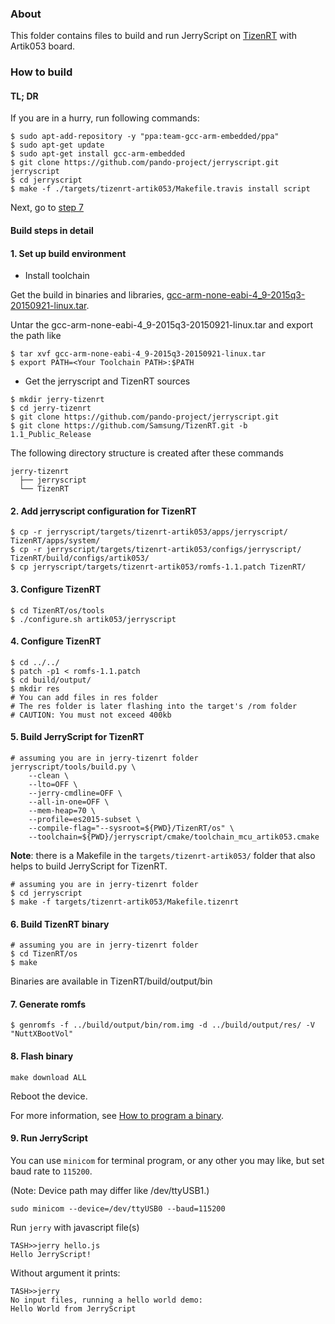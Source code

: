 ### About

This folder contains files to build and run JerryScript on [TizenRT](https://github.com/Samsung/TizenRT) with Artik053 board.

### How to build

#### TL; DR

If you are in a hurry, run following commands:

```
$ sudo apt-add-repository -y "ppa:team-gcc-arm-embedded/ppa"
$ sudo apt-get update
$ sudo apt-get install gcc-arm-embedded
$ git clone https://github.com/pando-project/jerryscript.git jerryscript
$ cd jerryscript
$ make -f ./targets/tizenrt-artik053/Makefile.travis install script
```
Next, go to [step 7](#7-generate-romfs)


#### Build steps in detail

#### 1. Set up build environment

* Install toolchain

Get the build in binaries and libraries, [gcc-arm-none-eabi-4_9-2015q3-20150921-linux.tar](https://launchpad.net/gcc-arm-embedded/4.9/4.9-2015-q3-update).


Untar the gcc-arm-none-eabi-4_9-2015q3-20150921-linux.tar and export the path like

```
$ tar xvf gcc-arm-none-eabi-4_9-2015q3-20150921-linux.tar
$ export PATH=<Your Toolchain PATH>:$PATH
```

* Get the jerryscript and TizenRT sources

```
$ mkdir jerry-tizenrt
$ cd jerry-tizenrt
$ git clone https://github.com/pando-project/jerryscript.git
$ git clone https://github.com/Samsung/TizenRT.git -b 1.1_Public_Release
```

The following directory structure is created after these commands

```
jerry-tizenrt
  ├── jerryscript
  └── TizenRT
```

#### 2. Add jerryscript configuration for TizenRT

```
$ cp -r jerryscript/targets/tizenrt-artik053/apps/jerryscript/ TizenRT/apps/system/
$ cp -r jerryscript/targets/tizenrt-artik053/configs/jerryscript/ TizenRT/build/configs/artik053/
$ cp jerryscript/targets/tizenrt-artik053/romfs-1.1.patch TizenRT/
```

#### 3. Configure TizenRT

```
$ cd TizenRT/os/tools
$ ./configure.sh artik053/jerryscript
```

#### 4. Configure TizenRT

```
$ cd ../../
$ patch -p1 < romfs-1.1.patch
$ cd build/output/
$ mkdir res
# You can add files in res folder
# The res folder is later flashing into the target's /rom folder
# CAUTION: You must not exceed 400kb
```

#### 5. Build JerryScript for TizenRT

```
# assuming you are in jerry-tizenrt folder
jerryscript/tools/build.py \
    --clean \
    --lto=OFF \
    --jerry-cmdline=OFF \
    --all-in-one=OFF \
    --mem-heap=70 \
    --profile=es2015-subset \
    --compile-flag="--sysroot=${PWD}/TizenRT/os" \
    --toolchain=${PWD}/jerryscript/cmake/toolchain_mcu_artik053.cmake
```

**Note**: there is a Makefile in the `targets/tizenrt-artik053/` folder that also helps to build JerryScript for TizenRT.

```
# assuming you are in jerry-tizenrt folder
$ cd jerryscript
$ make -f targets/tizenrt-artik053/Makefile.tizenrt
```

#### 6. Build TizenRT binary

```
# assuming you are in jerry-tizenrt folder
$ cd TizenRT/os
$ make
```
Binaries are available in TizenRT/build/output/bin

#### 7. Generate romfs

```
$ genromfs -f ../build/output/bin/rom.img -d ../build/output/res/ -V "NuttXBootVol"
```

#### 8. Flash binary

```
make download ALL
```

Reboot the device.

For more information, see [How to program a binary](https://github.com/Samsung/TizenRT/blob/master/build/configs/artik053/README.md).


#### 9. Run JerryScript

You can use `minicom` for terminal program, or any other you may like, but set
baud rate to `115200`.

(Note: Device path may differ like /dev/ttyUSB1.)

```
sudo minicom --device=/dev/ttyUSB0 --baud=115200
```

Run `jerry` with javascript file(s)
```
TASH>>jerry hello.js                                                               
Hello JerryScript!
```

Without argument it prints:
```
TASH>>jerry                                                                        
No input files, running a hello world demo:                                        
Hello World from JerryScript
```
